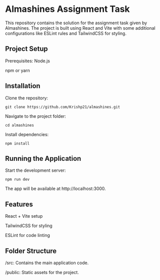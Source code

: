 # Almashines Assignment Task
This repository contains the solution for the assignment task given by Almashines. The project is built using React and Vite with some additional configurations like ESLint rules and TailwindCSS for styling.

## Project Setup
Prerequisites:
Node.js

npm or yarn

## Installation
Clone the repository:
```
git clone https://github.com/Krishp21/almashines.git
```

Navigate to the project folder:
```
cd almashines

```

Install dependencies:
```
npm install
```
## Running the Application
Start the development server:

```
npm run dev
```
The app will be available at http://localhost:3000.

## Features
React + Vite setup

TailwindCSS for styling

ESLint for code linting

## Folder Structure
/src: Contains the main application code.

/public: Static assets for the project.
